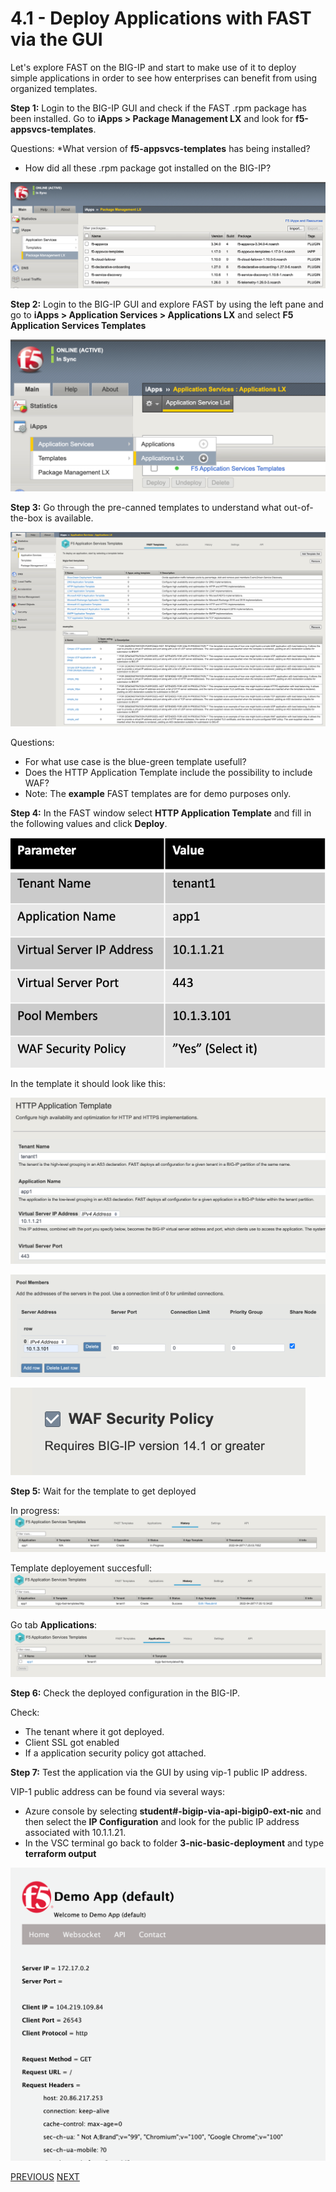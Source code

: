 # 4.1 - Deploy Applications with FAST via the GUI

Let's explore FAST on the BIG-IP and start to make use of it to deploy simple applications in order to see how enterprises can benefit from using organized templates.

**Step 1:** Login to the BIG-IP GUI and check if the FAST .rpm package has been installed. Go to **iApps > Package Management LX** and look for **f5-appsvcs-templates**.

Questions:
*What version of **f5-appsvcs-templates** has being installed?
* How did all these .rpm package got installed on the BIG-IP?

![](../png/module4/task4_1_p1.png)

**Step 2:** Login to the BIG-IP GUI and explore FAST by using the left pane and go to **iApps > Application Services > Applications LX** and select **F5 Application Services Templates**

![](../png/module4/task4_1_p2.png)

**Step 3:** Go through the pre-canned templates to understand what out-of-the-box is available.

![](../png/module4/task4_1_p3.png)

Questions:
* For what use case is the blue-green template usefull?
* Does the HTTP Application Template include the possibility to include WAF?
* Note: The **example** FAST templates are for demo purposes only.

**Step 4:** In the FAST window select **HTTP Application Template** and fill in the following values and click **Deploy**.

![](../png/module4/task4_1_p4.png)

In the template it should look like this:

![](../png/module4/task4_1_p5.png)

![](../png/module4/task4_1_p6.png)

![](../png/module4/task4_1_p7.png)

**Step 5:** Wait for the template to get deployed

In progress:
![](../png/module4/task4_1_p8.png)

Template deployement succesfull:
![](../png/module4/task4_1_p9.png)

Go tab **Applications**:
![](../png/module4/task4_1_p10.png)


**Step 6:** Check the deployed configuration in the BIG-IP.

Check:
* The tenant where it got deployed.
* Client SSL got enabled
* If a application security policy got attached.

**Step 7:** Test the application via the GUI by using vip-1 public IP address.

VIP-1 public address can be found via several ways:
* Azure console by selecting **student#-bigip-via-api-bigip0-ext-nic** and then select the **IP Configuration** and look for the public IP address associated with 10.1.1.21.
* In the VSC terminal go back to folder **3-nic-basic-deployment** and type **terraform output**

![](../png/module4/task4_1_p11.png)

[PREVIOUS](../module_4/module_4.md)      [NEXT](../module_4/task4_2.md)